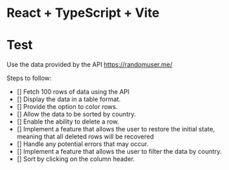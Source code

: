 # React + TypeScript + Vite

# Test

Use the data provided by the API https://randomuser.me/


Steps to follow:

- [] Fetch 100 rows of data using the API
- [] Display the data in a table format.
- [] Provide the option to color rows.
- [] Allow the data to be sorted by country.
- [] Enable the ability to delete a row.
- [] Implement a feature that allows the user to restore the initial state, meaning that all deleted rows will be recovered
- [] Handle any potential errors that may occur.
- [] Implement a feature that allows the user to filter the data by country.
- [] Sort by clicking on the column header.